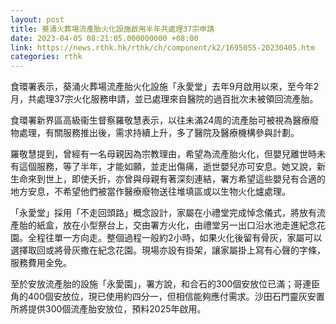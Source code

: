 ```yaml
---
layout: post
title: 葵涌火葬場流產胎火化設施啟用半年共處理37宗申請
date: 2023-04-05 08:21:05.000000000 +08:00
link: https://news.rthk.hk/rthk/ch/component/k2/1695055-20230405.htm
categories: rthk
---
```


食環署表示，葵涌火葬場流產胎火化設施「永愛堂」去年9月啟用以來，至今年2月，共處理37宗火化服務申請，並已處理來自醫院的過百批次未被領回流產胎。

食環署新界區高級衞生督察羅敬慧表示，以往未滿24周的流產胎可被視為醫療廢物處理，有關服務推出後，需求持續上升，多了醫院及醫療機構參與計劃。

羅敬慧提到，曾經有一名母親因為宗教理由，希望為流產胎火化，但嬰兒離世時未有這個服務，等了半年，才能如願，並走出傷痛，逝世嬰兒亦可安息。她又說，新生命來到世上，即使夭折，亦曾與母親有著深刻連結，署方希望這些嬰兒有合適的地方安息，不希望他們被當作醫療廢物送往堆填區或以生物火化爐處理。

「永愛堂」採用「不走回頭路」概念設計，家屬在小禮堂完成悼念儀式，將放有流產胎的紙盒，放在小型祭台上，交由署方火化，由禮堂另一出口沿水池走進紀念花園。全程往單一方向走。整個過程一般約2小時，如果火化後留有骨灰，家屬可以選擇取回或將骨灰撒在紀念花園。現場亦設有掛架，讓家屬掛上寫有心聲的字條，服務費用全免。

至於安放流產胎的設施「永愛園」，署方說，和合石的300個安放位已滿；哥連臣角的400個安放位，現已使用約四分一，但相信能夠應付需求。沙田石門靈灰安置所將提供300個流產胎安放位，預料2025年啟用。
